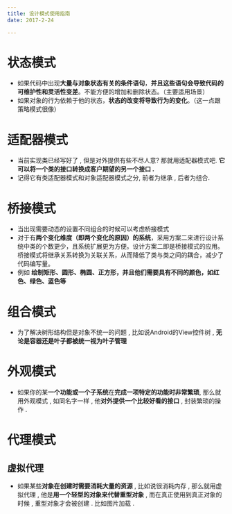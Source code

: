 ```yaml
---
title: 设计模式使用指南
date: 2017-2-24

---
```


# 状态模式

- 如果代码中出现**大量与对象状态有关的条件语句**，**并且这些语句会导致代码的可维护性和灵活性变差**。不能方便的增加和删除状态。（主要适用场景）
- 如果对象的行为依赖于他的状态，**状态的改变将导致行为的变化**。（这一点跟策略模式很像）

# 适配器模式

- 当前实现类已经写好了 , 但是对外提供有些不尽人意? 那就用适配器模式吧. **它可以将一个类的接口转换成客户期望的另一个接口 .** 
- 记得它有类适配器模式和对象适配器模式之分, 前者为继承 ,  后者为组合.

# 桥接模式

- 当出现需要动态的设置不同组合的时候可以考虑桥接模式 
- 对于有**两个变化维度（即两个变化的原因）的系统**，采用方案二来进行设计系统中类的个数更少，且系统扩展更为方便。设计方案二即是桥接模式的应用。桥接模式将继承关系转换为关联关系，从而降低了类与类之间的耦合，减少了代码编写量。 
- 例如 **绘制矩形、圆形、椭圆、正方形，并且他们需要具有不同的颜色，如红色、绿色、蓝色等**


# 组合模式

- 为了解决树形结构但是对象不统一的问题 , 比如说Android的View控件树 , **无论是容器还是叶子都被统一视为叶子管理**

# 外观模式

- 如果你的某**一个功能或一个子系统**在**完成一项特定的功能时非常繁琐**,  那么就用外观模式 , 如同名字一样 , 他**对外提供一个比较好看的接口** , 封装繁琐的操作 .

# 代理模式

## 虚拟代理

- 如果某些**对象在创建时需要消耗大量的资源** , 比如说很消耗内存 , 那么就用虚拟代理 , 他是**用一个轻型的对象来代替重型对象** , 而在真正使用到真正对象的时候 , 重型对象才会被创建 . 比如图片加载 . 